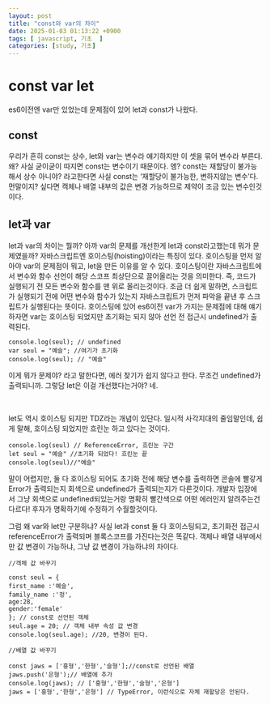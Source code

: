 ```yaml
---
layout: post
title: "const와 var의 차이"
date: 2025-01-03 01:13:22 +0900
tags: [ javascript, 기초  ]
categories: [study, 기초]
---
```



# const var let
es6이전엔 var만 있었는데 문제점이 있어 let과 const가 나왔다.

## const
우리가 흔히 const는 상수, let와  var는 변수라 얘기하지만 이 셋을 묶어 변수라 부른다. 왜? 사실 굳이굳이 따지면 const는 변수이기 때문이다.
엥? const는 재할당이 불가능해서 상수 아니야? 라고한다면 사실 const는 ‘재할당이 불가능한, 변하지않는 변수’다. 먼말이지? 싶다면 캑체나 배열 내부의 값은 변경 가능하므로 제약이 조금 있는 변수인것이다. 

## let과 var
let과 var의 차이는 뭘까? 아까 var의 문제를 개선한게  let과 const라고했는데 뭐가 문제였을까?
자바스크립트엔 호이스팅(hoisting)이라는 특징이 있다. 호이스팅을 먼저 알아야 var의 문제점이 뭐고, let을 만든 이유를 알 수 있다. 호이스팅이란 자바스크립트에서 변수와 함수 선언이 해당 스코프 최상단으로 끌어올리는 것을 의미한다. 즉, 코드가 실행되기 전 모든 변수와 함수를 맨 위로 올리는것이다. 조금 더 쉽게 말하면, 스크립트가 실행되기 전에 어떤 변수와 함수가 있는지 자바스크립트가 먼저 파악을 끝낸 후 스크립트가 실행된다는 뜻이다. 
호이스팅에 있어 es6이전 var가 가지는 문제점에 대해 얘기하자면
var는 호이스팅 되었지만 초기화는 되지 않아 선언 전 접근시 undefined가 출력된다. 

```
console.log(seul); // undefined
var seul = "예슬"; //여기가 초기화
console.log(seul); // "예슬"
```

이게 뭐가 문제야? 라고 말한다면, 에러 찾기가 쉽지 않다고 한다. 무조건 undefined가 출력되니까. 그렇담 let은 이걸 개선했다는거야? 네.

<br/>

let도 역시 호이스팅 되지만 TDZ라는 개념이 있단다. 일시적 사각지대의 줄임말인데, 쉽게 말해, 호이스팅 되었지만 흐린눈 하고 있다는 것이다. 

```
console.log(seul) // ReferenceError, 흐린눈 구간
let seul = "예슬" //초기화 되었다! 흐린눈 끝
console.log(seul)//"예슬"
```

말이 어렵지만, 둘 다 호이스팅 되어도 초기화 전에 해당 변수를 출력하면 콘솔에 빨갛게 Error가 출력되는지 회색으로 undefined가 출력되는지가 다른것이다. 개발자 입장에서 그냥 회색으로 undefined되있는거랑 명확히 빨간색으로 어떤 에러인지 알려주는건 다르다! 후자가 명확하기에 수정하기 수월할것이다. 

그럼 왜 var와 let만 구분하냐?
사실 let과 const 둘 다 호이스팅되고, 초기화전 접근시 referenceError가 출력되며 블록스코프를 가진다는것은 똑같다. 객체나 배열 내부에서만 값 변경이 가능하냐, 그냥 값 변경이 가능하냐의 차이다. 

```
//객체 값 바꾸기

const seul = {
first_name :'예슬',
family_name :'정',
age:28,
gender:'female'
}; // const로 선언된 객체
seul.age = 20; // 객체 내부 속성 값 변경
console.log(seul.age); //20, 변경이 된다.

//배열 값 바꾸기

const jaws = ['흥형','한형','슬형'];//const로 선언된 배열
jaws.push('은형');// 배열에 추가
console.log(jaws); // ['흥형','한형','슬형','은형']
jaws = ['흥형','한형','은형'] // TypeError, 이런식으로 자체 재할당은 안된다.
```